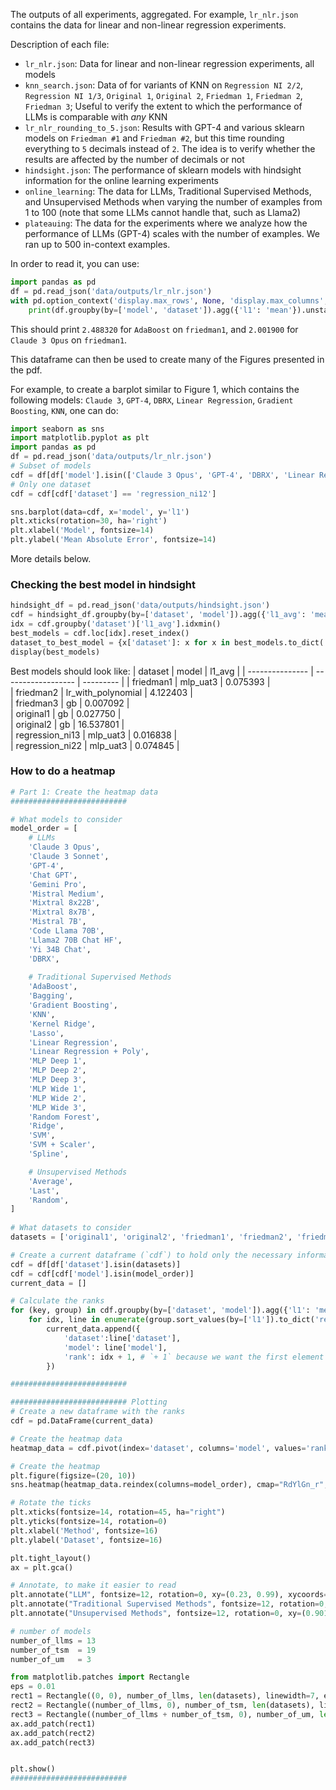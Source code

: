 The outputs of all experiments, aggregated. For example, `lr_nlr.json` contains the data for linear and non-linear regression experiments.

Description of each file:
- `lr_nlr.json`: Data for linear and non-linear regression experiments, all models
- `knn_search.json`: Data of for variants of KNN on `Regression NI 2/2`, `Regression NI 1/3`, `Original 1`, `Original 2`, `Friedman 1`, `Friedman 2`, `Friedman 3`; Useful to verify the extent to which the performance of LLMs is comparable with *any* KNN
- `lr_nlr_rounding_to_5.json`: Results with GPT-4 and various sklearn models on `Friedman #1` and `Friedman #2`, but this time rounding everything to `5` decimals instead of `2`. The idea is to verify whether the results are affected by the number of decimals or not
- `hindsight.json`: The performance of sklearn models with hindsight information for the online learning experiments
- `online_learning`: The data for LLMs, Traditional Supervised Methods, and Unsupervised Methods when varying the number of examples from 1 to 100 (note that some LLMs cannot handle that, such as Llama2) 
- `plateauing`: The data for the experiments where we analyze how the performance of LLMs (GPT-4) scales with the number of examples. We ran up to 500 in-context examples.


In order to read it, you can use:
```python
import pandas as pd
df = pd.read_json('data/outputs/lr_nlr.json')
with pd.option_context('display.max_rows', None, 'display.max_columns', None):
    print(df.groupby(by=['model', 'dataset']).agg({'l1': 'mean'}).unstack('model').T)
```

This should print `2.488320` for `AdaBoost` on `friedman1`, and `2.001900` for `Claude 3 Opus` on `friedman1`.

This dataframe can then be used to create many of the Figures presented in the pdf.

For example, to create a barplot similar to Figure 1, which contains the following models: `Claude 3`, `GPT-4`, `DBRX`, `Linear Regression`, `Gradient Boosting`, `KNN`, one can do:
```python
import seaborn as sns
import matplotlib.pyplot as plt
import pandas as pd
df = pd.read_json('data/outputs/lr_nlr.json')
# Subset of models
cdf = df[df['model'].isin(['Claude 3 Opus', 'GPT-4', 'DBRX', 'Linear Regression', 'Random Forest', 'Gradient Boosting', 'KNN'])]
# Only one dataset
cdf = cdf[cdf['dataset'] == 'regression_ni12']

sns.barplot(data=cdf, x='model', y='l1')
plt.xticks(rotation=30, ha='right')
plt.xlabel('Model', fontsize=14)
plt.ylabel('Mean Absolute Error', fontsize=14)
```

More details below.


### Checking the best model in hindsight

```python
hindsight_df = pd.read_json('data/outputs/hindsight.json')
cdf = hindsight_df.groupby(by=['dataset', 'model']).agg({'l1_avg': 'mean'})
idx = cdf.groupby('dataset')['l1_avg'].idxmin()
best_models = cdf.loc[idx].reset_index()
dataset_to_best_model = {x['dataset']: x for x in best_models.to_dict('records')}
display(best_models)
```
Best models should look like:
| dataset         | model              | l1_avg    |
| --------------- | ------------------ | --------- |
| friedman1       | mlp_uat3           | 0.075393  |        
| friedman2       | lr_with_polynomial | 4.122403  |        
| friedman3       | gb                 | 0.007092  |        
| original1       | gb                 | 0.027750  |        
| original2       | gb                 | 16.537801 |        
| regression_ni13 | mlp_uat3           | 0.016838  |        
| regression_ni22 | mlp_uat3           | 0.074845  |        


### How to do a heatmap

```python
# Part 1: Create the heatmap data
##########################

# What models to consider
model_order = [
    # LLMs
    'Claude 3 Opus',
    'Claude 3 Sonnet',
    'GPT-4',
    'Chat GPT',
    'Gemini Pro',
    'Mistral Medium',
    'Mixtral 8x22B',
    'Mixtral 8x7B',
    'Mistral 7B',
    'Code Llama 70B',
    'Llama2 70B Chat HF',
    'Yi 34B Chat',
    'DBRX',
    
    # Traditional Supervised Methods
    'AdaBoost',
    'Bagging',
    'Gradient Boosting',
    'KNN',
    'Kernel Ridge',
    'Lasso',
    'Linear Regression',
    'Linear Regression + Poly',
    'MLP Deep 1',
    'MLP Deep 2',
    'MLP Deep 3',
    'MLP Wide 1',
    'MLP Wide 2',
    'MLP Wide 3',
    'Random Forest',
    'Ridge',
    'SVM',
    'SVM + Scaler',
    'Spline',

    # Unsupervised Methods
    'Average',
    'Last',
    'Random',
]
 
# What datasets to consider
datasets = ['original1', 'original2', 'friedman1', 'friedman2', 'friedman3']

# Create a current dataframe (`cdf`) to hold only the necessary information
cdf = df[df['dataset'].isin(datasets)]
cdf = cdf[cdf['model'].isin(model_order)]
current_data = []

# Calculate the ranks
for (key, group) in cdf.groupby(by=['dataset', 'model']).agg({'l1': 'mean'}).reset_index().groupby(by=['dataset']):
    for idx, line in enumerate(group.sort_values(by=['l1']).to_dict('records')):
        current_data.append({
            'dataset':line['dataset'],
            'model': line['model'],
            'rank': idx + 1, # `+ 1` because we want the first element (i.e., `0`) to correspond to the first rank (the best)
        })

##########################

########################## Plotting
# Create a new dataframe with the ranks
cdf = pd.DataFrame(current_data)

# Create the heatmap data
heatmap_data = cdf.pivot(index='dataset', columns='model', values='rank')

# Create the heatmap
plt.figure(figsize=(20, 10))
sns.heatmap(heatmap_data.reindex(columns=model_order), cmap="RdYlGn_r", annot=True, fmt="d", linewidths=0.5, cbar=False, annot_kws={"size": 14})

# Rotate the ticks
plt.xticks(fontsize=14, rotation=45, ha="right")
plt.yticks(fontsize=14, rotation=0)
plt.xlabel('Method', fontsize=16)
plt.ylabel('Dataset', fontsize=16)

plt.tight_layout()
ax = plt.gca()

# Annotate, to make it easier to read
plt.annotate("LLM", fontsize=12, rotation=0, xy=(0.23, 0.99), xycoords='figure fraction')
plt.annotate("Traditional Supervised Methods", fontsize=12, rotation=0, xy=(0.59, 0.99), xycoords='figure fraction')
plt.annotate("Unsupervised Methods", fontsize=12, rotation=0, xy=(0.901, 0.99), xycoords='figure fraction')

# number of models
number_of_llms = 13
number_of_tsm  = 19
number_of_um   = 3

from matplotlib.patches import Rectangle
eps = 0.01
rect1 = Rectangle((0, 0), number_of_llms, len(datasets), linewidth=7, edgecolor='black', facecolor='none')
rect2 = Rectangle((number_of_llms, 0), number_of_tsm, len(datasets), linewidth=7, edgecolor='black', facecolor='none')
rect3 = Rectangle((number_of_llms + number_of_tsm, 0), number_of_um, len(datasets), linewidth=7, edgecolor='black', facecolor='none')
ax.add_patch(rect1)
ax.add_patch(rect2)
ax.add_patch(rect3)


plt.show()
########################## 


```
